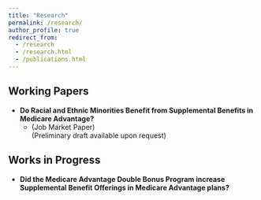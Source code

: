 ```yaml
---
title: "Research"
permalink: /research/
author_profile: true
redirect_from: 
  - /research
  - /research.html
  - /publications.html
---
```


## Working Papers
- **Do Racial and Ethnic Minorities Benefit from Supplemental Benefits in Medicare Advantage?** 
  - (Job Market Paper) \
  (Preliminary draft available upon request)

## Works in Progress
- **Did the Medicare Advantage Double Bonus Program increase Supplemental Benefit Offerings in Medicare Advantage plans?**
